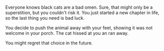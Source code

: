 Everyone knows black cats are a bad omen. Sure, that might only be a superstition, but you couldn't risk it. You just started a new chapter in life, so the last thing you need is bad luck. 

You decide to push the animal away with your feet, showing it was not welcome in your porch. The cat hissed at you an ran away. 

You might regret that choice in the future.
